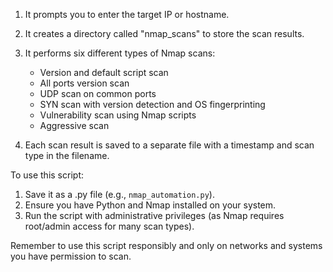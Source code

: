 1. It prompts you to enter the target IP or hostname.
2. It creates a directory called "nmap_scans" to store the scan results.
3. It performs six different types of Nmap scans:
   - Version and default script scan
   - All ports version scan
   - UDP scan on common ports
   - SYN scan with version detection and OS fingerprinting
   - Vulnerability scan using Nmap scripts
   - Aggressive scan

4. Each scan result is saved to a separate file with a timestamp and scan type in the filename.

To use this script:

1. Save it as a .py file (e.g., `nmap_automation.py`).
2. Ensure you have Python and Nmap installed on your system.
3. Run the script with administrative privileges (as Nmap requires root/admin access for many scan types).

Remember to use this script responsibly and only on networks and systems you have permission to scan.

